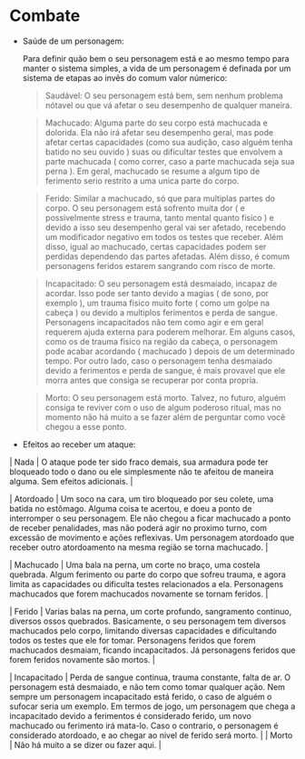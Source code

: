 # Combate

- Saúde de um personagem:

	Para definir quão bem o seu personagem está e ao mesmo tempo para manter o sistema simples, a vida de um personagem é definada por um sistema de etapas ao invês do comum valor númerico:

	> Saudável: O seu personagem está bem, sem nenhum problema nótavel ou que vá afetar o seu desempenho de qualquer maneira.

	> Machucado: Alguma parte do seu corpo está machucada e dolorida. Ela não irá afetar seu desempenho geral, mas pode afetar certas capacidades (como sua audição, caso alguém tenha batido no seu ouvido ) suas ou dificultar testes que envolvem a parte machucada ( como correr, caso a parte machucada seja sua perna ). Em geral, machucado se resume a algum tipo de ferimento serio restrito a uma unica parte do corpo.

	> Ferido: Similar a machucado, só que para multiplas partes do corpo. O seu personagem está sofrento muita dor ( e possivelmente stress e trauma, tanto mental quanto fisico ) e devido a isso seu desempenho geral vai ser afetado, recebendo um modificador negativo em todos os testes que receber. Além disso, igual ao machucado, certas capacidades podem ser perdidas dependendo das partes afetadas. Além disso, é comum personagens feridos estarem sangrando com risco de morte.

	> Incapacitado: O seu personagem está desmaiado, incapaz de acordar. Isso pode ser tanto devido a magias ( de sono, por exemplo ), um trauma fisico muito forte ( como um golpe na cabeça ) ou devido a multiplos ferimentos e perda de sangue. Personagens incapacitados não tem como agir e em geral requerem ajuda externa para poderem melhorar. Em alguns casos, como os de trauma fisico na região da cabeça, o personagem pode acabar acordando ( machucado ) depois de um determinado tempo. Por outro lado, caso o personagem tenha desmaiado devido a ferimentos e perda de sangue, é mais provavel que ele morra antes que consiga se recuperar por conta propria.

	> Morto: O seu personagem está morto. Talvez, no futuro, alguém consiga te reviver com o uso de algum poderoso ritual, mas no momento não há muito a se fazer além de perguntar como você chegou a esse ponto.

- Efeitos ao receber um ataque:

| Nada         	| O ataque pode ter sido fraco demais, sua armadura pode ter bloqueado todo o dano ou ele simplesmente não te afeitou de maneira alguma. Sem efeitos adicionais.                                                                                                                                                                                                                                                                                                               	|

| Atordoado    	| Um soco na cara, um tiro bloqueado por seu colete, uma batida no estômago. Alguma coisa te acertou, e doeu a ponto de interromper o seu personagem. Ele não chegou a ficar machucado a ponto de receber penalidades, mas não poderá agir no proximo turno, com excessão de movimento e ações reflexivas. Um personagem atordoado que receber outro atordoamento na mesma região se torna machucado.                                                                          	|

| Machucado    	| Uma bala na perna, um corte no braço, uma costela quebrada. Algum ferimento ou parte do corpo que sofreu trauma, e agora limita as capacidades ou dificulta testes relacionados a ela. Personagens machucados que forem machucados novamente se tornam feridos.                                                                                                                                                                                                              	|

| Ferido       	| Varias balas na perna, um corte profundo, sangramento continuo, diversos ossos quebrados. Basicamente, o seu personagem tem diversos machucados pelo corpo, limitando diversas capacidades e dificultando todos os testes que ele for tomar. Personagens feridos que forem machucados desmaiam, ficando incapacitados. Já personagens feridos que forem feridos novamente são mortos.                                                                                        	|

| Incapacitado 	| Perda de sangue continua, trauma constante, falta de ar. O personagem está desmaiado, e não tem como tomar qualquer ação. Nem sempre um personagem incapacitado está ferido, o caso de alguém o sufocar seria um exemplo. Em termos de jogo, um personagem que chega a incapacitado devido a ferimentos é considerado ferido, um novo machucado ou ferimento irá mata-lo. Caso o contrario, o personagem é considerado atordoado, e ao chegar ao nivel de ferido será morto. 	|
| Morto        	| Não há muito a se dizer ou fazer aqui.                                                                                                                                                                                                                                                                                                                                                                                                                                       	|